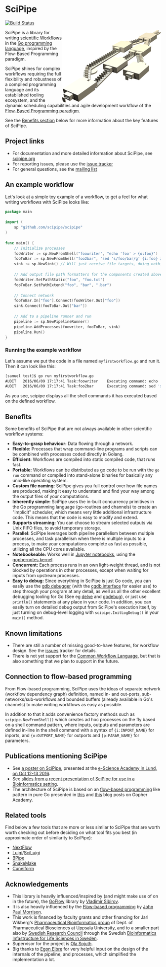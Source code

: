 # SciPipe

[![Build Status](https://travis-ci.org/scipipe/scipipe.svg?branch=master)](https://travis-ci.org/scipipe/scipipe)

<img src="docs/images/fbp_factory.png" align="right">SciPipe is a library
for writing [scientific Workflows](https://en.wikipedia.org/wiki/Scientific_workflow_system) in the
[Go programming language](http://golang.org), inspired by the Flow-Based
Programming paradigm.

SciPipe shines for complex workflows requiring the full flexibility and
robustness of a compiled programming language and its established tooling
ecosystem, and the dynamic scheduling capabilities and agile development
workflow of the [Flow-Based Programming paradigm](https://en.wikipedia.org/wiki/Flow-based_programming).

See the [Benefits section](#benefits) below for more information about the key
features of SciPipe.

## Project links

- For documentation and more detailed information about SciPipe, see [scipipe.org](http://scipipe.org)
- For reporting issues, please use the [issue tracker](https://github.com/scipipe/scipipe/issues)
- For general questions, see the [mailing list](https://groups.google.com/forum/#!forum/scipipe)

## An example workflow

Let's look at a simple toy example of a workflow, to get a feel for what
writing workflows with SciPipe looks like:

```go
package main

import (
	sp "github.com/scipipe/scipipe"
)

func main() {
	// Initialize processes
	fooWriter := sp.NewFromShell("foowriter", "echo 'foo' > {o:foo}")
	fooToBar := sp.NewFromShell("foo2bar", "sed 's/foo/bar/g' {i:foo} > {o:bar}")
	sink := sp.NewSink() // Will just receive file targets, doing nothing

	// Add output file path formatters for the components created above
	fooWriter.SetPathStatic("foo", "foo.txt")
	fooToBar.SetPathExtend("foo", "bar", ".bar")

	// Connect network
	fooToBar.In["foo"].Connect(fooWriter.Out["foo"])
	sink.Connect(fooToBar.Out["bar"])

	// Add to a pipeline runner and run
	pipeline := sp.NewPipelineRunner()
	pipeline.AddProcesses(foowriter, fooToBar, sink)
	pipeline.Run()
}
```

### Running the example workflow

Let's assume we put the code in a file named `myfirstworkflow.go` and run it.
Then it can look like this:

```bash
[samuel test]$ go run myfirstworkflow.go
AUDIT   2016/06/09 17:17:41 Task:foowriter    Executing command: echo 'foo' > foo.txt.tmp
AUDIT   2016/06/09 17:17:41 Task:foo2bar      Executing command: sed 's/foo/bar/g' foo.txt > foo.txt.bar.tmp
```

As you see, scipipe displays all the shell commands it has executed based on the defined workflow.

## Benefits

Some benefits of SciPipe that are not always available in other scientific workflow systems:

- **Easy-to-grasp behaviour:** Data flowing through a network.
- **Flexible:** Processes that wrap command-line programs and scripts can be combined with
  processes coded directly in Golang.
- **Efficient:** Workflows are compiled into static compiled code, that runs fast.
- **Portable:** Workflows can be distributed as go code to be run with the `go run` command
  or compiled into stand-alone binaries for basically any unix-like operating system.
- **Custom file naming:** SciPipe gives you full control over how file names are produced,
  making it easy to understand and find your way among the output files of your computations.
- **Inherently simple:** SciPipe uses the in-built concurrency primitives in
  the Go programming language (go-routines and channels) to create an
  "implicit" scheduler, which means very little additional infrastructure code.
  This means that the code is easy to modify and extend.
- **Supports streaming:** You can choose to stream selected outputs via Unix FIFO files, to avoid temporary storage.
- **Parallel:** SciPipe leverages both pipeline parallelism between multiple
  processes, and task parallelism when there is multiple inputs to a process,
  to make your computations complete as fast as possible, utilizing all the CPU
  cores available.
- **Notebookeable:** Works well in [Jupyter notebooks](http://jupyter.org),
  using the [gophernotes kernel](https://github.com/gopherds/gophernotes).
- **Concurrent:** Each process runs in an own light-weight thread, and is not blocked by
  operations in other processes, except when waiting for inputs from upstream processes.
- **Easy to debug:** Since everything in SciPipe is just Go code, you can
  easily use the [gdb debugger](http://golang.org/doc/gdb) (with the [cgdb
  interface](https://www.youtube.com/watch?v=OKLR6rrsBmI) for easier use) to
  step through your program at any detail, as well as all the other excellent
  debugging tooling for Go (See eg
  [delve](https://github.com/derekparker/delve) and
  [godebug](https://github.com/mailgun/godebug)), or just use `println()`
  statements at any place in your code. In addition, you can easily turn on
  detailed debug output from SciPipe's execution itself, by just turning
  on debug-level logging with `scipipe.InitLogDebug()` in your `main()` method.

## Known limitations

- There are still a number of missing good-to-have features, for workflow design. See the [issues](https://github.com/scipipe/scipipe/issues) tracker for details.
- There is not yet support for the [Common Workflow Language](http://common-workflow-language.github.io), but that is also something that we plan to support in the future.

## Connection to flow-based programming

From Flow-based programming, SciPipe uses the ideas of separate network (workflow dependency graph)
definition, named in- and out-ports, sub-networks/sub-workflows and bounded buffers (already available
in Go's channels) to make writing workflows as easy as possible.

In addition to that it adds convenience factory methods such as `scipipe.NewFromShell()` which creates ad hoc processes
on the fly based on a shell command pattern, where  inputs, outputs and parameters are defined in-line
in the shell command with a syntax of `{i:INPORT_NAME}` for inports, and `{o:OUTPORT_NAME}` for outports
and `{p:PARAM_NAME}` for parameters.

## Publications mentioning SciPipe

- See [a poster on SciPipe](http://dx.doi.org/10.13140/RG.2.2.34414.61760), presented at the [e-Science Academy in Lund, on Oct 12-13 2016](essenceofescience.se/event/swedish-e-science-academy-2016-2/).
- See [slides from a recent presentation of SciPipe for use in a Bioinformatics setting](http://www.slideshare.net/SamuelLampa/scipipe-a-lightweight-workflow-library-inspired-by-flowbased-programming).
- The architecture of SciPipe is based on an [flow-based
  programming](https://en.wikipedia.org/wiki/Flow-based_programming) like
  pattern in pure Go presented in
  [this](http://blog.gopheracademy.com/composable-pipelines-pattern) and
  [this](https://blog.gopheracademy.com/advent-2015/composable-pipelines-improvements/)
  blog posts on Gopher Academy.

## Related tools

Find below a few tools that are more or less similar to SciPipe that are worth worth checking out before
deciding on what tool fits you best (in approximate order of similarity to SciPipe):

- [NextFlow](http://nextflow.io)
- [Luigi](https://github.com/spotify/luigi)/[SciLuigi](https://github.com/samuell/sciluigi)
- [BPipe](https://code.google.com/p/bpipe/)
- [SnakeMake](https://bitbucket.org/johanneskoester/snakemake)
- [Cuneiform](https://github.com/joergen7/cuneiform)

## Acknowledgements

- This library is heavily influenced/inspired by (and might make use of on in the future),
  the [GoFlow](https://github.com/trustmaster/goflow) library by [Vladimir Sibirov](https://github.com/trustmaster/goflow).
- It is also heavily influenced by the [Flow-based programming](http://www.jpaulmorrison.com/fbp) by [John Paul Morrison](http://www.jpaulmorrison.com/fbp).
- This work is financed by faculty grants and other financing for Jarl Wikberg's [Pharmaceutical Bioinformatics group](http://www.farmbio.uu.se/forskning/researchgroups/pb/) of Dept. of
  Pharmaceutical Biosciences at Uppsala University, and to a smaller part also by [Swedish Research Council](http://vr.se) through the Swedish [Bioinformatics Infastructure for Life Sciences in Sweden](http://bils.se).
- Supervisor for the project is [Ola Spjuth](http://www.farmbio.uu.se/research/researchgroups/pb/olaspjuth).
- Big thanks to [Egon Elbre](http://twitter.com/egonelbre) for very helpful input on the design of the internals of the pipeline, and processes, which simplified the implementation a lot.

